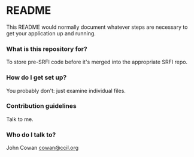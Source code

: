 # README #

This README would normally document whatever steps are necessary to get your application up and running.

### What is this repository for? ###

To store pre-SRFI code before it's merged into the appropriate SRFI repo.

### How do I get set up? ###

You probably don't: just examine individual files.

### Contribution guidelines ###

Talk to me.

### Who do I talk to? ###

John Cowan <cowan@ccil.org>